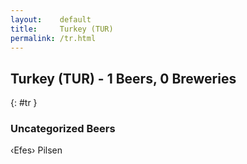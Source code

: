 ```yaml
---
layout:    default
title:     Turkey (TUR)
permalink: /tr.html
---
```


## Turkey (TUR) - 1 Beers, 0 Breweries
{: #tr }




### Uncategorized Beers

‹Efes› Pilsen  



 
